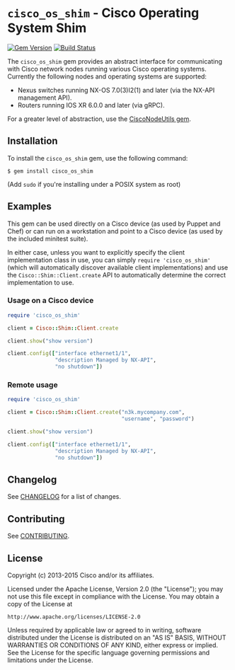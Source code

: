 # `cisco_os_shim` - Cisco Operating System Shim

[![Gem Version](https://badge.fury.io/rb/cisco_os_shim.svg)](http://badge.fury.io/rb/cisco_os_shim)
[![Build Status](https://travis-ci.org/cisco/cisco-os-shim.svg?branch=develop)](https://travis-ci.org/cisco/cisco-os-shim)

The `cisco_os_shim` gem provides an abstract interface for communicating with
Cisco network nodes running various Cisco operating systems. Currently the
following nodes and operating systems are supported:

- Nexus switches running NX-OS 7.0(3)I2(1) and later (via the NX-API management API).
- Routers running IOS XR 6.0.0 and later (via gRPC).

For a greater level of abstraction, use the [CiscoNodeUtils gem](https://rubygems.org/gems/cisco_node_utils).

## Installation

To install the `cisco_os_shim` gem, use the following command:

    $ gem install cisco_os_shim

(Add `sudo` if you're installing under a POSIX system as root)

## Examples

This gem can be used directly on a Cisco device (as used by Puppet and Chef)
or can run on a workstation and point to a Cisco device (as used by the
included minitest suite).

In either case, unless you want to explicitly specify the client implementation class in use, you can simply `require 'cisco_os_shim'` (which will automatically discover available client implementations) and use the `Cisco::Shim::Client.create` API to automatically determine the correct implementation to use.

### Usage on a Cisco device

```ruby
require 'cisco_os_shim'

client = Cisco::Shim::Client.create

client.show("show version")

client.config(["interface ethernet1/1",
               "description Managed by NX-API",
               "no shutdown"])
```

### Remote usage

```ruby
require 'cisco_os_shim'

client = Cisco::Shim::Client.create("n3k.mycompany.com",
                                    "username", "password")

client.show("show version")

client.config(["interface ethernet1/1",
               "description Managed by NX-API",
               "no shutdown"])
```

## Changelog

See [CHANGELOG](CHANGELOG.md) for a list of changes.

## Contributing

See [CONTRIBUTING](CONTRIBUTING.md).

## License

Copyright (c) 2013-2015 Cisco and/or its affiliates.

Licensed under the Apache License, Version 2.0 (the "License");
you may not use this file except in compliance with the License.
You may obtain a copy of the License at

    http://www.apache.org/licenses/LICENSE-2.0

Unless required by applicable law or agreed to in writing, software
distributed under the License is distributed on an "AS IS" BASIS,
WITHOUT WARRANTIES OR CONDITIONS OF ANY KIND, either express or implied.
See the License for the specific language governing permissions and
limitations under the License.
